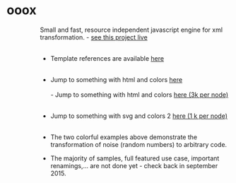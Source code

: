# ooox
<div id="supercontainer" style="width:70%%;margin-left:15%">
Small and fast, resource independent javascript engine for xml transformation.
- <a href="http://www.tipozerozero.com/ooox/" target="_blank">see this project live</a><br/><br/>

- Template references are available <a href="http://www.tipozerozero.com/ooox/index.htm">here</a><br/><br/>
- Jump to something with html and colors <a href="http://www.tipozerozero.com/ooox/sample.htm?t=randomhtml">here</a><br/><br/>- Jump to something with html and colors <a href="http://www.tipozerozero.com/ooox/sample.htm?t=randomhtml">here (3k per node)</a><br/><br/>
- Jump to something with svg and colors 2 <a href="http://www.tipozerozero.com/ooox/sample.htm?t=colorhtml2">here (1 k per node)</a><br/><br/>
- The two colorful examples above demonstrate the transformation of noise (random numbers) to arbitrary code.<br/>

- The majority of samples, full featured use case, important renamings,... are not done yet - check back in september 2015.<br/>
</div>
